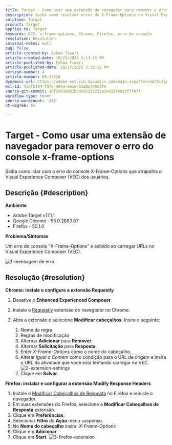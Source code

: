 ```yaml
---
title: Target - Como usar uma extensão de navegador para remover o erro do console x-frame-options
description: Saiba como resolver erros de X-Frame-Options no Visual Experience Composer (VEC), garantindo um carregamento de URL perfeito para integração de conteúdo contínua.
solution: Target
product: Target
applies-to: Target
keywords: KCS, x-frame-options, Chrome, Firefox, erro de console
resolution: Resolution
internal-notes: null
bug: false
article-created-by: Eshaa Tiwari
article-created-date: 10/25/2023 5:13:25 PM
article-published-by: Eshaa Tiwari
article-published-date: 10/27/2023 2:39:12 PM
version-number: 4
article-number: KA-17520
dynamics-url: https://adobe-ent.crm.dynamics.com/main.aspx?forceUCI=1&pagetype=entityrecord&etn=knowledgearticle&id=d11f76cc-5973-ee11-9ae7-6045bd0063aa
exl-id: 55bfb104-f078-468a-ae1e-b520c4d923fe
source-git-commit: 36f5c63edb1b3de55155222a2e4327be33f7fb7f
workflow-type: tm+mt
source-wordcount: '232'
ht-degree: 6%

---
```


# Target - Como usar uma extensão de navegador para remover o erro do console x-frame-options


Saiba como lidar com o erro do console X-Frame-Options que atrapalha o Visual Experience Composer (VEC) dos usuários.

## Descrição {#description}


<b>Ambiente</b>

- Adobe Target v17.1.1
- Google Chrome - 55.0.2883.87
- Firefox - 50.1.0


<b>Problema/Sintomas</b>

Um erro de console &quot;X-Frame-Options&quot; é exibido ao carregar URLs no Visual Experience Composer (VEC).

![1-mensagem de erro](https://helpx.adobe.com/content/dam/help/en/target/kb/how-to-use-a-browser-extension-to-remove-x-frame-options-console/jcr%3acontent/main-pars/image/1-errormessage.jpg "1-mensagem de erro")


## Resolução {#resolution}


<b>Chrome: instale e configure a extensão Requestly</b>

1. Desative o <b>Enhanced Experienced Composer</b>.
2. Instale o [Requestly](https://chrome.google.com/webstore/detail/requestly/mdnleldcmiljblolnjhpnblkcekpdkpa?hl=en) extensão do navegador no Chrome.
3. Abra a extensão e selecione <b>Modificar cabeçalhos</b>. Insira o seguinte:

   1. Nome da regra
   2. Regras de modificação
   3. Alternar <b>Adicionar</b> para <b>Remover</b>.
   4. Alternar <b>Solicitação</b> para <b>Resposta</b>.
   5. Enter *X-Frame-Options* como o nome do cabeçalho.
   6. Alterar *Igual a Contém* como condição para o URL de origem e insira o URL da atividade que você está tentando carregar no VEC.
      ![2-extension-settings](https://helpx.adobe.com/content/dam/help/en/target/kb/how-to-use-a-browser-extension-to-remove-x-frame-options-console/jcr%3acontent/main-pars/procedure/proc_par/step_2/step_par/image/2-extension-settings.png "2-extension-settings")
   7. Clique em <b>Salvar</b>.


<b>Firefox: instalar e configurar a extensão Modify Response Headers</b>

1. Instale o [Modificar Cabeçalhos de Resposta](https://addons.mozilla.org/en-US/firefox/addon/modheader-firefox/) no Firefox e reinicie o navegador.
2. Em suas extensões do Firefox, selecione a <b>Modificar Cabeçalhos de Resposta</b> extensão.
3. Clique em <b>Preferências</b>.
4. Selecionar <b>Filtro</b> do <b>Ação</b> menu suspenso.
5. No <b>Nome do cabeçalho</b> insira: *X-Frame-Options*
6. Clique em <b>Adicionar</b>.
7. Clique em <b>Start</b>.
   ![3-firefox-extension](https://helpx.adobe.com/content/dam/help/en/target/kb/how-to-use-a-browser-extension-to-remove-x-frame-options-console/jcr%3acontent/main-pars/procedure_1532616470/proc_par/step_1817832849/step_par/image/3-firefox-extension.png "3-firefox-extension")
